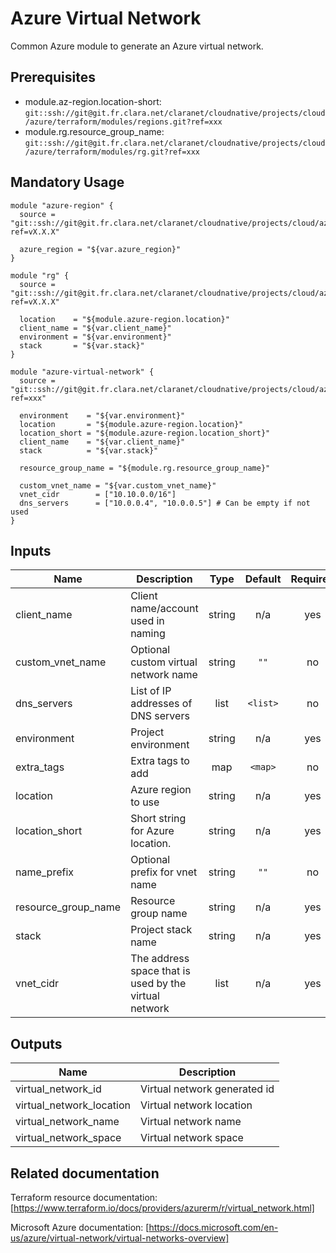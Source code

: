 # Azure Virtual Network

Common Azure module to generate an Azure virtual network.

## Prerequisites

* module.az-region.location-short: `git::ssh://git@git.fr.clara.net/claranet/cloudnative/projects/cloud/azure/terraform/modules/regions.git?ref=xxx`
* module.rg.resource_group_name: `git::ssh://git@git.fr.clara.net/claranet/cloudnative/projects/cloud/azure/terraform/modules/rg.git?ref=xxx`

## Mandatory Usage

```hcl
module "azure-region" {
  source = "git::ssh://git@git.fr.clara.net/claranet/cloudnative/projects/cloud/azure/terraform/modules/regions.git?ref=vX.X.X"

  azure_region = "${var.azure_region}"
}

module "rg" {
  source = "git::ssh://git@git.fr.clara.net/claranet/cloudnative/projects/cloud/azure/terraform/modules/rg.git?ref=vX.X.X"

  location    = "${module.azure-region.location}"
  client_name = "${var.client_name}"
  environment = "${var.environment}"
  stack       = "${var.stack}"
}

module "azure-virtual-network" {
  source = "git::ssh://git@git.fr.clara.net/claranet/cloudnative/projects/cloud/azure/terraform/modules/vnet.git?ref=xxx"

  environment    = "${var.environment}"
  location       = "${module.azure-region.location}"
  location_short = "${module.azure-region.location_short}"
  client_name    = "${var.client_name}"
  stack          = "${var.stack}"

  resource_group_name = "${module.rg.resource_group_name}"

  custom_vnet_name = "${var.custom_vnet_name}"
  vnet_cidr        = ["10.10.0.0/16"]
  dns_servers      = ["10.0.0.4", "10.0.0.5"] # Can be empty if not used
}
```

## Inputs

| Name | Description | Type | Default | Required |
|------|-------------|:----:|:-----:|:-----:|
| client\_name | Client name/account used in naming | string | n/a | yes |
| custom\_vnet\_name | Optional custom virtual network name | string | `""` | no |
| dns\_servers | List of IP addresses of DNS servers | list | `<list>` | no |
| environment | Project environment | string | n/a | yes |
| extra\_tags | Extra tags to add | map | `<map>` | no |
| location | Azure region to use | string | n/a | yes |
| location\_short | Short string for Azure location. | string | n/a | yes |
| name\_prefix | Optional prefix for vnet name | string | `""` | no |
| resource\_group\_name | Resource group name | string | n/a | yes |
| stack | Project stack name | string | n/a | yes |
| vnet\_cidr | The address space that is used by the virtual network | list | n/a | yes |

## Outputs

| Name | Description |
|------|-------------|
| virtual\_network\_id | Virtual network generated id |
| virtual\_network\_location | Virtual network location |
| virtual\_network\_name | Virtual network name |
| virtual\_network\_space | Virtual network space |

## Related documentation

Terraform resource documentation: [https://www.terraform.io/docs/providers/azurerm/r/virtual_network.html]

Microsoft Azure documentation: [https://docs.microsoft.com/en-us/azure/virtual-network/virtual-networks-overview]
